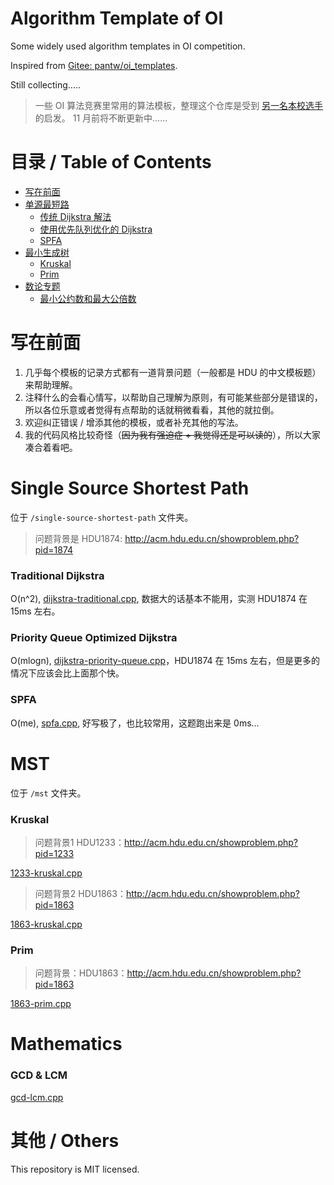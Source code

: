 # Algorithm Template of OI

Some widely used algorithm templates in OI competition.

Inspired from [Gitee: pantw/oi_templates](https://gitee.com/pantw/OI_templates).

Still collecting.....

> 一些 OI 算法竞赛里常用的算法模板，整理这个仓库是受到 [另一名本校选手](https://gitee.com/pantw/OI_templates) 的启发。 11 月前将不断更新中……

目录 / Table of Contents
=======================

  * [写在前面](#_1)
  * [单源最短路](#single-source-shortest-path)
    * [传统 Dijkstra 解法](#traditional-dijkstra)
    * [使用优先队列优化的 Dijkstra](#priority-queue-optimized-dijkstra)
    * [SPFA](#spfa)
  * [最小生成树](#mst)
    * [Kruskal](#kruskal)
    * [Prim](#prim)
  * [数论专题](#mathematics)
    * [最小公约数和最大公倍数](#gcd-lcm)

# 写在前面

1. 几乎每个模板的记录方式都有一道背景问题（一般都是 HDU 的中文模板题）来帮助理解。
2. 注释什么的会看心情写，以帮助自己理解为原则，有可能某些部分是错误的，所以各位乐意或者觉得有点帮助的话就稍微看看，其他的就拉倒。
3. 欢迎纠正错误 / 增添其他的模板，或者补充其他的写法。
4. 我的代码风格比较奇怪（<s>因为我有强迫症 + 我觉得还是可以读的</s>），所以大家凑合着看吧。

# Single Source Shortest Path

位于 ```/single-source-shortest-path``` 文件夹。

> 问题背景是 HDU1874: http://acm.hdu.edu.cn/showproblem.php?pid=1874

### Traditional Dijkstra
  
O(n^2), [dijkstra-traditional.cpp](single-source-shortest-path/dijkstra-traditional.cpp), 数据大的话基本不能用，实测 HDU1874 在 15ms 左右。

### Priority Queue Optimized Dijkstra

O(mlogn), [dijkstra-priority-queue.cpp](single-source-shortest-path/dijkstra-priority-queue.cpp)，HDU1874 在 15ms 左右，但是更多的情况下应该会比上面那个快。

### SPFA

O(me), [spfa.cpp](single-source-shortest-path/spfa.cpp), 好写极了，也比较常用，这题跑出来是 0ms...

# MST

位于 ```/mst``` 文件夹。

### Kruskal

> 问题背景1 HDU1233：http://acm.hdu.edu.cn/showproblem.php?pid=1233

[1233-kruskal.cpp](mst/1233-kruskal.cpp)

> 问题背景2 HDU1863：http://acm.hdu.edu.cn/showproblem.php?pid=1863

[1863-kruskal.cpp](mst/1863-kruskal.cpp)

### Prim

> 问题背景：HDU1863：http://acm.hdu.edu.cn/showproblem.php?pid=1863

[1863-prim.cpp](mst/1863.cpp)

# Mathematics

### GCD & LCM

[gcd-lcm.cpp](mathematics/gcd-lcm.cpp)


# 其他 / Others

This repository is MIT licensed.